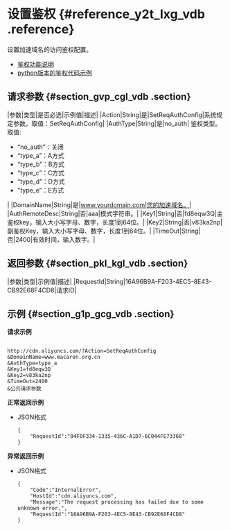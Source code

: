 # 设置鉴权 {#reference_y2t_lxg_vdb .reference}

设置加速域名的访问鉴权配置。

-   [鉴权功能说明](https://help.aliyun.com/document_detail/27135.html)
-   [python版本的鉴权代码示例](https://help.aliyun.com/document_detail/27277.html)

## 请求参数 {#section_gvp_cgl_vdb .section}

|参数|类型|是否必选|示例值|描述|
|Action|String|是|SetReqAuthConfig|系统规定参数。取值：SetReqAuthConfig|
|AuthType|String|是|no\_auth| 鉴权类型。取值:

 -   “no\_auth”：关闭
-   “type\_a”：A方式
-   “type\_b”：B方式
-   “type\_c”：C方式
-   “type\_d”：D方式
-   ”type\_e”：E方式

 |
|DomainName|String|是|www.yourdomain.com|您的加速域名。|
|AuthRemoteDesc|String|否|aaa|模式字符串。|
|Key1|String|否|fd8eqw3Q|主鉴权key，输入大小写字母、数字，长度1到64位。|
|Key2|String|否|v83ka2np|副鉴权Key，输入大小写字母、数字，长度1到64位。|
|TimeOut|String|否|2400|有效时间，输入数字。|

## 返回参数 {#section_pkl_kgl_vdb .section}

|参数|类型|示例值|描述|
|RequestId|String|16A96B9A-F203-4EC5-8E43-CB92E68F4CD8|请求ID|

## 示例 {#section_g1p_gcg_vdb .section}

**请求示例**

```

http://cdn.aliyuncs.com/?Action=SetReqAuthConfig
&DomainName=www.macaron.org.cn
&AuthType=type_a
&Key1=fd8eqw3Q
&Key2=v83ka2np
&TimeOut=2400
&公共请求参数
```

**正常返回示例**

-   JSON格式

    ```
    {
        "RequestId":"04F0F334-1335-436C-A1D7-6C044FE73368"
    }
    ```


**异常返回示例**

-   JSON格式

    ```
    {
        "Code":"InternalError",
        "HostId":"cdn.aliyuncs.com",
        "Message":"The request processing has failed due to some unknown error.",
        "RequestId":"16A96B9A-F203-4EC5-8E43-CB92E68F4CD8"
    }
    ```


